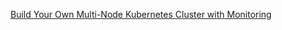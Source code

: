 
[Build Your Own Multi-Node Kubernetes Cluster with Monitoring](https://medium.com/better-programming/build-your-own-multi-node-kubernetes-cluster-with-monitoring-346a7e2ef6e2)

